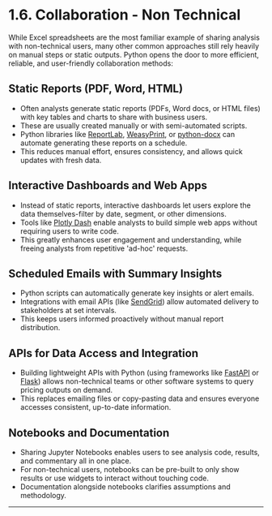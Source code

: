 # 1.6. Collaboration - Non Technical

While Excel spreadsheets are the most familiar example of sharing analysis with non-technical users, many other common approaches still rely heavily on manual steps or static outputs. Python opens the door to more efficient, reliable, and user-friendly collaboration methods:

## Static Reports (PDF, Word, HTML)

- Often analysts generate static reports (PDFs, Word docs, or HTML files) with key tables and charts to share with business users.
- These are usually created manually or with semi-automated scripts.
- Python libraries like [ReportLab](https://docs.reportlab.com/), [WeasyPrint](https://weasyprint.org/), or [python-docx](https://python-docx.readthedocs.io/en/latest/) can automate generating these reports on a schedule.
- This reduces manual effort, ensures consistency, and allows quick updates with fresh data.

## Interactive Dashboards and Web Apps

- Instead of static reports, interactive dashboards let users explore the data themselves-filter by date, segment, or other dimensions.
- Tools like [Plotly Dash](https://dash.plotly.com/) enable analysts to build simple web apps without requiring users to write code.
- This greatly enhances user engagement and understanding, while freeing analysts from repetitive 'ad-hoc' requests.

## Scheduled Emails with Summary Insights

- Python scripts can automatically generate key insights or alert emails.
- Integrations with email APIs (like [SendGrid](https://sendgrid.com/en-us)) allow automated delivery to stakeholders at set intervals.
- This keeps users informed proactively without manual report distribution.

## APIs for Data Access and Integration

- Building lightweight APIs with Python (using frameworks like [FastAPI](https://fastapi.tiangolo.com/) or [Flask](https://flask.palletsprojects.com/en/stable/)) allows non-technical teams or other software systems to query pricing outputs on demand.
- This replaces emailing files or copy-pasting data and ensures everyone accesses consistent, up-to-date information.

## Notebooks and Documentation

- Sharing Jupyter Notebooks enables users to see analysis code, results, and commentary all in one place.
- For non-technical users, notebooks can be pre-built to only show results or use widgets to interact without touching code.
- Documentation alongside notebooks clarifies assumptions and methodology.

---
